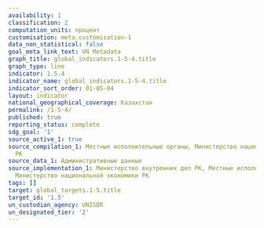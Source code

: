 ```yaml
---
availability: 1
classification: 2
computation_units: процент
customisation: meta.customisation-1
data_non_statistical: false
goal_meta_link_text: UN Metadata
graph_title: global_indicators.1-5-4.title
graph_type: line
indicator: 1.5.4
indicator_name: global_indicators.1-5-4.title
indicator_sort_order: 01-05-04
layout: indicator
national_geographical_coverage: Казахстан
permalink: /1-5-4/
published: true
reporting_status: complete
sdg_goal: '1'
source_active_1: true
source_compilation_1: Местные исполнительные органы, Министерство национальной экономики
  РК
source_data_1: Административные данные
source_implementation_1: Министерство внутренних дел РК, Местные исполнительные органы,
  Министерство национальной экономики РК
tags: []
target: global_targets.1-5.title
target_id: '1.5'
un_custodian_agency: UNISDR
un_designated_tier: '2'
---
```

